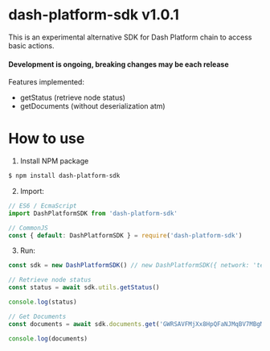 # dash-platform-sdk v1.0.1

This is an experimental alternative SDK for Dash Platform chain to access basic actions.

#### Development is ongoing, breaking changes may be each release

Features implemented:

* getStatus (retrieve node status)
* getDocuments (without deserialization atm)

# How to use


1) Install NPM package
```bash
$ npm install dash-platform-sdk
```


2) Import:
```javascript
// ES6 / EcmaScript
import DashPlatformSDK from 'dash-platform-sdk'

// CommonJS
const { default: DashPlatformSDK } = require('dash-platform-sdk')
```

3) Run:
```javascript
const sdk = new DashPlatformSDK() // new DashPlatformSDK({ network: 'testnet', dapiUrls: ['https://52.33.28.47:1443']}) 

// Retrieve node status
const status = await sdk.utils.getStatus()

console.log(status)

// Get Documents
const documents = await sdk.documents.get('GWRSAVFMjXx8HpQFaNJMqBV7MBgMK4br5UESsB4S31Ec', 'domain')

console.log(documents)
```
